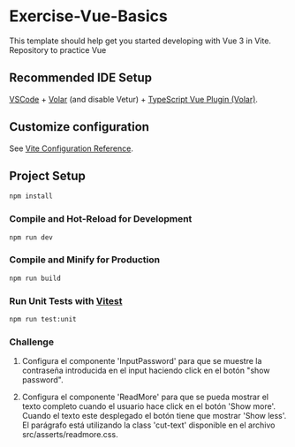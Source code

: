 # Exercise-Vue-Basics

This template should help get you started developing with Vue 3 in Vite. Repository to practice Vue



## Recommended IDE Setup

[VSCode](https://code.visualstudio.com/) + [Volar](https://marketplace.visualstudio.com/items?itemName=Vue.volar) (and disable Vetur) + [TypeScript Vue Plugin (Volar)](https://marketplace.visualstudio.com/items?itemName=Vue.vscode-typescript-vue-plugin).

## Customize configuration

See [Vite Configuration Reference](https://vitejs.dev/config/).

## Project Setup

```sh
npm install
```

### Compile and Hot-Reload for Development

```sh
npm run dev
```

### Compile and Minify for Production

```sh
npm run build
```

### Run Unit Tests with [Vitest](https://vitest.dev/)

```sh
npm run test:unit
```

### Challenge

1. Configura el componente 'InputPassword' para que se muestre la contraseña introducida en el input haciendo click en el botón "show password".

2. Configura el componente 'ReadMore' para que se pueda mostrar el texto completo cuando el usuario hace click en el botón 'Show more'. Cuando el texto este desplegado el botón tiene que mostrar 'Show less'. El parágrafo está utilizando la class 'cut-text' disponible en el archivo src/asserts/readmore.css.